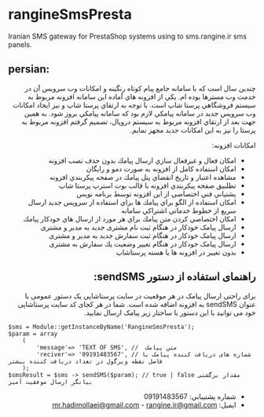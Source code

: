# rangineSmsPresta
Iranian SMS gateway for PrestaShop systems using to sms.rangine.ir sms panels.

## persian:
<div dir="rtl">
چندين سال است كه با سامانه جامع پيام كوتاه رنگينه و امكانات وب سرويس آن در خدمت وب مسترها بوده ام. يكي از افزونه هاي  آماده اين سامانه افزونه مربوط به سيستم فروشگاهي پرستا شاپ است.
با توجه به ارتقاي پرستا شاپ و نيز ايجاد امكانات وب سرويس جديد در سامانه پيامكي لازم بود كه سامانه پيامكي بروز شود.
به همين جهت بعد از ارتقاي افزونه مربوط به سيستم دروپال، تصميم گرفتم افزونه مربوط به پرستا را نيز به اين امكانات جديد مجهز نمايم.

امكانات افزونه:
* امكان فعال و غيرفعال سازي ارسال پيامك بدون حذف نصب افزونه
* امكان استفاده كامل از افزونه به صورت دمو و رايگان
* مشاهده اعتبار و تاريخ انقضاي پنل پيامك در صفحه پيكربندي افزونه
* تطلبيق صفحه پيكربندي افزونه با قالب بوت استرپ پرستا شاپ
* پشتياني فني اختصاصي از اين افزونه توسط برنامه نويس
* امكان استفاده از الگو براي پيامك ها براي استفاده از سرويس جديد ارسال سريع از خطوط خدماتي اشتراكي سامانه
* امكان اختصاصي كردن متن پيامك براي هر مورد از ارسال هاي خودكار پيامك
* ارسال پیامک خودکار در هنگام ثبت نام مشتری جدید به مدیر و مشتری
* ارسال پیامک خودکار در هنگام ثبت سفارش جديد به مدیر و مشتری
* ارسال پیامک خودکار در هنگام تغيير وضعيت يك سفارش به مشتری
* بدون تغییر در افزونه ها یا هسته پرستاشاپ

## راهنمای استفاده از دستور sendSMS:
برای راحتی ارسال پیامک در هر موقعیت در سایت پرستاشاپی یک دستور عمومی با عنوان sendSMS به افزونه اضافه شده است.
شما در هر کجای کد سایت پرستاشاپی خود می توانید با این دستور با ساختار زیر پیامک ارسال نمایید.
</div>

```
$sms = Module::getInstanceByName('RangineSmsPresta');
$param = array
	(
		'message'=> 'TEXT OF SMS', //  متن پیامک
		'reciver'=> '09191483567', // شماره های دریافت کننده پیامک با فاصل نقطه ویرگول در تعداد دریافت کننده بیشتر
	);
$smsResult = $sms -> sendSMS($param); // true | false مقدار برگشتی بیانگر ارسال موفقیت آمیز
```
<div dir="rtl">

- شماره پشتيباني: 09191483567
- ايميل: mr.hadimollaei@gmail.com - rangine.ir@gmail.com
</div>